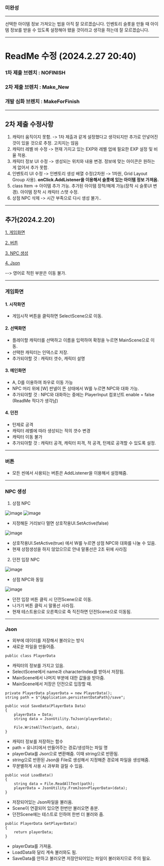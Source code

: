 ### 미완성
----
선택한 아이템 정보 가져오는 법을 아직 잘 모르겠습니다.
인벤토리 슬롯을 만들 때 아이템 정보를 받을 수 있도록 설정해야 됐을 것이라고 생각을 하는데 잘 모르겠습니다.

----

# ReadMe 수정 (2024.2.27 20:40)

### 1차 제출 브렌치 : NOFINISH

### 2차 제출 브렌치 : Make_New

### 개발 심화 브렌치 : MakeForFinish
----
## 2차 제출 수정사항

1. 캐릭터 움직이지 못함. -> 1차 제출과 같게 설정했다고 생각되지만 추가로 안넣어진 것이 있을 것으로 추정. 고치지는 않음
2. 캐릭터 레벨 바 수정 -> 현재 가지고 있는 EXP와 레벨 업에 필요한 EXP 설정 및 비율 적용.
3. 캐릭터 정보 UI 수정 -> 생성되는 위치와 내용 변경. 정보에 맞는 아이콘은 원하는게 없어서 추가 못함.
4. 인벤토리 UI 수정 -> 인벤토리 생성 배열 수정(2차원 -> 1차원, Grid Layout Group 사용). **onClick.AddListener을 이용해서 슬롯에 있는 아이템 정보 가져옴.**
5. class Item -> 아이템 추가 가능. 추가된 아이템 장착/해제 가능(장착 시 슬롯UI 변경). 아이템 장착 시 캐릭터 스탯 수정.
6. 상점 NPC 삭제 -> 시간 부족으로 다시 생성 불가..


----
## 추가(2024.2.20)

[1. 게임화면](#게임화면)

[2. 버튼](#버튼)

[3. NPC 생성](#NPC-생성)

[4. Json](#Json)

--> 영어로 적힌 부분은 이동 불가.

----

### 게임화면
#### 1. 시작화면
- 게임시작 버튼을 클릭하면 SelectScene으로 이동.

#### 2. 선택화면
- 플레이할 캐릭터를 선택하고 이름을 입력하여 확정을 누르면 MainScene으로 이동.
- 선택한 캐릭터는 인덱스로 저장.
- 추가되야할 것 : 캐릭터 갯수, 캐릭터 설명

#### 3. 메인화면
- A, D를 이용하여 좌우로 이동 가능
- NPC 머리 위에 [W] 판넬이 뜬 상태에서 W를 누르면 NPC와 대화 가능.
- 추가되야할 것 : NPC와 대화하는 중에는 PlayerInput 컴포넌트 enable = false (ReadMe 적다가 생각남)
#### 4. 던전
- 턴제로 공격
- 캐릭터 레벨에 따라 생성되는 적의 갯수 변경
- 캐릭터 이동 불가
- 추가되야할 것 : 캐릭터 공격, 캐릭터 피격, 적 공격, 턴제로 공격할 수 있도록 설정.

----

### 버튼

- 모든 씬에서 사용되는 버튼은 AddListener을 이용해서 설정해줌.

----

### NPC 생성

1. 상점 NPC

![image](https://github.com/jihye32/Dungoen_Solo/assets/154485025/7351453f-5009-45a6-acec-095898738eb2)
![image](https://github.com/jihye32/Dungoen_Solo/assets/154485025/2c5eef4d-908d-484c-aa8d-9d87a3269018)

- 지정해둔 거리보다 멀면 상호작용UI.SetActive(false)

![image](https://github.com/jihye32/Dungoen_Solo/assets/154485025/1a14bf36-15ad-469f-b49e-39d5482351a5)

- 상호작용UI.SetActive(true) 에서 W를 누르면 상점 NPC와 대화를 나눌 수 있음.
- 현재 상점생성을 하지 않았으므로 안내 말풍선은 2초 뒤에 사라짐

2. 던전 입장 NPC

![image](https://github.com/jihye32/Dungoen_Solo/assets/154485025/00f41db3-487f-4c9a-af6a-83329f432493)

- 상점 NPC와 동일

  
![image](https://github.com/jihye32/Dungoen_Solo/assets/154485025/1434acef-19dc-4b74-b4f7-868c5341e49d)

- 던전 입장 버튼 클릭 시 던전Scene으로 이동.
- 나가기 버튼 클릭 시 말풍선 사라짐.
- 현재 테스트용으로 오른쪽으로 죽 직진하면 던전Scene으로 이동됨.

----

### Json

- 외부에 데이터를 저장해서 불러오는 방식
- 새로운 파일을 만들어줌.

```
public class PlayerData
```
- 캐릭터의 정보를 가지고 있음.
- SelectScene에서 name과 characterIndex를 받아서 저장됨.
- MainScene에서 나머지 부분에 대한 값들을 받아줌.
- MainScene에서 저장은 던전으로 입장할 때.

```
private PlayerData playerData = new PlayerData();
string path = $"{Application.persistentDataPath}/save";

public void SaveData(PlayerData Data)
{
    playerData = Data;
    string data = JsonUtility.ToJson(playerData);

    File.WriteAllText(path, data);
}
```

- 캐릭터 정보를 저장하는 함수
- path = 유니티에서 만들어주는 경로/생성하는 파일 명
- playerData를 Json으로 변환해줌. 이때 string으로 반환됨.
- string으로 반환된 Json을 File로 생성해서 지정해준 경로에 파일을 생성해줌.
- 무분별하게 사용 시 과부화 걸릴 수 있음.

```
public void LoadData()
{
    string data = File.ReadAllText(path);
    playerData = JsonUtility.FromJson<PlayerData>(data);
}
```

- 저장되어있는 Json파일을 불러옴.
- Scene이 연결되어 있으면 한번만 불러오면 충분.
- 던전Scene에는 테스트로 인하여 한번 더 불러와 줌.

```
public PlayerData GetPlayerData()
{
    return playerData;
}
```
- playerData를 가져옴.
- LoadData와 달리 계속 불러와도 됨.
- SaveData를 안하고 불러오면 저장안되어있는 파일이 불러와지므로 주의 필요.
  














